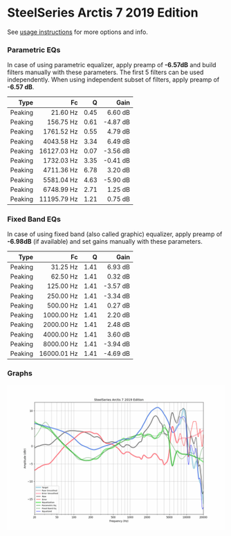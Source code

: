 # SteelSeries Arctis 7 2019 Edition
See [usage instructions](https://github.com/jaakkopasanen/AutoEq#usage) for more options and info.

### Parametric EQs
In case of using parametric equalizer, apply preamp of **-6.57dB** and build filters manually
with these parameters. The first 5 filters can be used independently.
When using independent subset of filters, apply preamp of **-6.57 dB**.

| Type    | Fc          |    Q | Gain     |
|--------:|------------:|-----:|---------:|
| Peaking | 21.60 Hz    | 0.45 | 6.60 dB  |
| Peaking | 156.75 Hz   | 0.61 | -4.87 dB |
| Peaking | 1761.52 Hz  | 0.55 | 4.79 dB  |
| Peaking | 4043.58 Hz  | 3.34 | 6.49 dB  |
| Peaking | 16127.03 Hz | 0.07 | -3.56 dB |
| Peaking | 1732.03 Hz  | 3.35 | -0.41 dB |
| Peaking | 4711.36 Hz  | 6.78 | 3.20 dB  |
| Peaking | 5581.04 Hz  | 4.63 | -5.90 dB |
| Peaking | 6748.99 Hz  | 2.71 | 1.25 dB  |
| Peaking | 11195.79 Hz | 1.21 | 0.75 dB  |

### Fixed Band EQs
In case of using fixed band (also called graphic) equalizer, apply preamp of **-6.98dB**
(if available) and set gains manually with these parameters.

| Type    | Fc          |    Q | Gain     |
|--------:|------------:|-----:|---------:|
| Peaking | 31.25 Hz    | 1.41 | 6.93 dB  |
| Peaking | 62.50 Hz    | 1.41 | 0.32 dB  |
| Peaking | 125.00 Hz   | 1.41 | -3.57 dB |
| Peaking | 250.00 Hz   | 1.41 | -3.34 dB |
| Peaking | 500.00 Hz   | 1.41 | 0.27 dB  |
| Peaking | 1000.00 Hz  | 1.41 | 2.20 dB  |
| Peaking | 2000.00 Hz  | 1.41 | 2.48 dB  |
| Peaking | 4000.00 Hz  | 1.41 | 3.60 dB  |
| Peaking | 8000.00 Hz  | 1.41 | -3.94 dB |
| Peaking | 16000.01 Hz | 1.41 | -4.69 dB |

### Graphs
![](./SteelSeries%20Arctis%207%202019%20Edition.png)